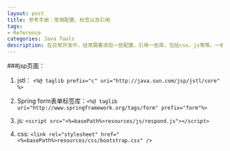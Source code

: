 ```yaml
---
layout: post
title: 参考手册：常用配置、标签以及引用
tags: 
- Reference
categories: Java Tools
description: 在日常开发中，经常需要添加一些配置，引用一些库，包括css，js等等。一般冗长而且没有记忆的价值，在此为了避免每一次都要从模版或者网上查找，汇集了自己所用到过的标签，方便查找引用。
---
```


###jsp页面：
1. jstl：	`<%@ taglib prefix="c" uri="http://java.sun.com/jsp/jstl/core" %>`

2. Spring form表单标签库：`<%@ taglib uri="http://www.springframework.org/tags/form" prefix="form"%>`

3. js:		`<script src="<%=basePath%>resources/js/respond.js"></script>`

4. css:		`<link rel="stylesheet" href="<%=basePath%>resources/css/bootstrap.css" />`





